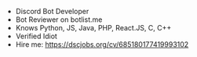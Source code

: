 - Discord Bot Developer
- Bot Reviewer on botlist.me 
- Knows Python, JS, Java, PHP, React.JS, C, C++
- Verified Idiot
- Hire me: https://dscjobs.org/cv/685180177419993102

